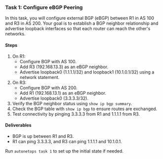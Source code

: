 ### Task 1: Configure eBGP Peering

In this task, you will configure external BGP (eBGP) between R1 in AS 100 and R3 in AS 200. Your goal is to establish a BGP neighbor relationship and advertise loopback interfaces so that each router can reach the other's networks.

#### Steps
1. On R1:
   - Configure BGP with AS 100.
   - Add R3 (192.168.13.3) as an eBGP neighbor.
   - Advertise loopback0 (1.1.1.1/32) and loopback1 (10.1.0.1/32) using a network statement.
2. On R3:
   - Configure BGP with AS 200.
   - Add R1 (192.168.13.1) as an eBGP neighbor.
   - Advertise loopback0 (3.3.3.3/32).
3. Verify the BGP neighbor status using `show ip bgp summary`.
4. Check the BGP table with `show ip bgp` to ensure routes are exchanged.
5. Test connectivity by pinging 3.3.3.3 from R1 and 1.1.1.1 from R3.

#### Deliverables
- BGP is up between R1 and R3.
- R1 can ping 3.3.3.3, and R3 can ping 1.1.1.1 and 10.1.0.1.

Run `autonetops task 1` to set up the initial state if needed.